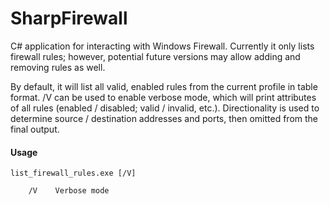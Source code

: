 # SharpFirewall
C# application for interacting with Windows Firewall. Currently it only lists firewall rules; however, potential future versions may allow adding and removing rules as well.

By default, it will list all valid, enabled rules from the current profile in table format. /V can be used to enable verbose mode, which will print attributes of all rules (enabled / disabled; valid / invalid, etc.). Directionality is used to determine source / destination addresses and ports, then omitted from the final output.

#### Usage
    list_firewall_rules.exe [/V]
    
        /V    Verbose mode